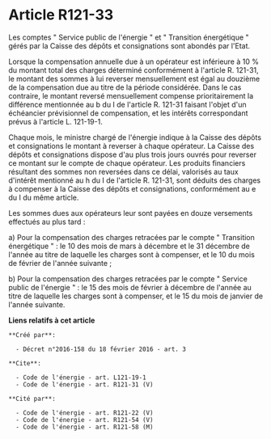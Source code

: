 # Article R121-33

Les comptes " Service public de l'énergie " et " Transition énergétique " gérés par la Caisse des dépôts et consignations
sont abondés par l'Etat. 

Lorsque la compensation annuelle due à un opérateur est inférieure à 10 % du montant total des charges déterminé conformément
à l'article R. 121-31, le montant des sommes à lui reverser mensuellement est égal au douzième de la compensation due au
titre de la période considérée. Dans le cas contraire, le montant reversé mensuellement compense prioritairement la
différence mentionnée au b du I de l'article R. 121-31 faisant l'objet d'un échéancier prévisionnel de compensation, et les
intérêts correspondant prévus à l'article L. 121-19-1. 

Chaque mois, le ministre chargé de l'énergie indique à la Caisse des dépôts et consignations le montant à reverser à chaque
opérateur. La Caisse des dépôts et consignations dispose d'au plus trois jours ouvrés pour reverser ce montant sur le compte
de chaque opérateur. Les produits financiers résultant des sommes non reversées dans ce délai, valorisés au taux d'intérêt
mentionné au h du I de l'article R. 121-31, sont déduits des charges à compenser à la Caisse des dépôts et consignations,
conformément au e du I du même article. 

Les sommes dues aux opérateurs leur sont payées en douze versements effectués au plus tard : 

a) Pour la compensation des charges retracées par le compte " Transition énergétique " : le 10 des mois de mars à décembre et
le 31 décembre de l'année au titre de laquelle les charges sont à compenser, et le 10 du mois de février de l'année
suivante ; 

b) Pour la compensation des charges retracées par le compte " Service public de l'énergie " : le 15 des mois de février à
décembre de l'année au titre de laquelle les charges sont à compenser, et le 15 du mois de janvier de l'année suivante.

**Liens relatifs à cet article**

	**Créé par**:

	  - Décret n°2016-158 du 18 février 2016 - art. 3

	**Cite**:

	  - Code de l'énergie - art. L121-19-1
	  - Code de l'énergie - art. R121-31 (V)

	**Cité par**:

	  - Code de l'énergie - art. R121-22 (V)
	  - Code de l'énergie - art. R121-54 (V)
	  - Code de l'énergie - art. R121-58 (M)
